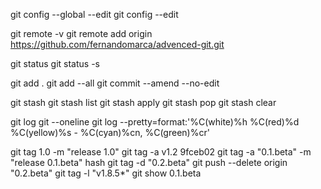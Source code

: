 git config --global --edit
git config --edit

git remote -v
git remote add origin https://github.com/fernandomarca/advenced-git.git

git status
git status -s

git add .
git add --all
git commit --amend --no-edit

git stash
git stash list
git stash apply
git stash pop
git stash clear

git log
git --oneline
git log --pretty=format:'%C(white)%h %C(red)%d %C(yellow)%s - %C(cyan)%cn, %C(green)%cr'

git tag 1.0 -m "release 1.0"
git tag -a v1.2 9fceb02
git tag -a "0.1.beta" -m "release 0.1.beta" hash
git tag -d "0.2.beta"
git push --delete origin "0.2.beta"
git tag -l "v1.8.5\*"
git show 0.1.beta
